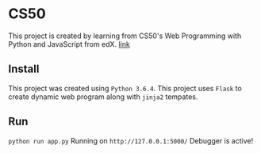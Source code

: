 # CS50
This project is created by learning from CS50's Web Programming with Python and JavaScript from edX.
[link](https://courses.edx.org/courses/course-v1:HarvardX+CS50W+Web/course/)

## Install
This project was created using `Python 3.6.4`. This project uses `Flask` to create dynamic web program along with `jinja2` tempates.

## Run
`python run app.py`
 Running on `http://127.0.0.1:5000/`
 Debugger is active!

